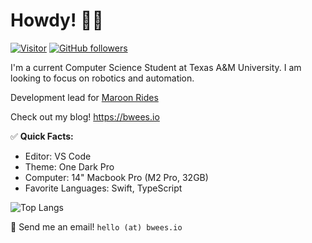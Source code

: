 # Howdy! 👋🏻

[![Visitor](https://visitor-badge.laobi.icu/badge?page_id=bwees.bwees)](https://github.com/bwees) [![GitHub followers](https://img.shields.io/github/followers/bwees.svg?style=social&label=Follow)](https://github.com/bwees?tab=followers)

I'm a current Computer Science Student at Texas A&M University. I am looking to focus on robotics and automation.

Development lead for [Maroon Rides](https://github.com/Maroon-Rides)

Check out my blog! https://bwees.io

✅ **Quick Facts:**
- Editor: VS Code
- Theme: One Dark Pro
- Computer: 14" Macbook Pro (M2 Pro, 32GB)
- Favorite Languages: Swift, TypeScript

![Top Langs](https://github-readme-stats.vercel.app/api/top-langs/?username=bwees&layout=compact&hide=css,c,js,assembly&theme=one_dark_pro)

📨 Send me an email! `hello (at) bwees.io`
